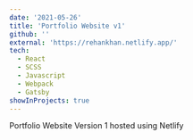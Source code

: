```yaml
---
date: '2021-05-26'
title: 'Portfolio Website v1'
github: ''
external: 'https://rehankhan.netlify.app/'
tech:
  - React
  - SCSS
  - Javascript
  - Webpack
  - Gatsby
showInProjects: true
---
```


Portfolio Website Version 1 hosted using Netlify